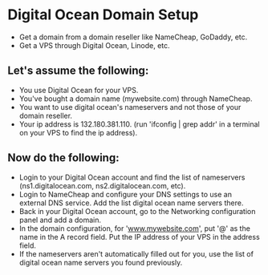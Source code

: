 # Digital Ocean Domain Setup

+ Get a domain from a domain reseller like NameCheap, GoDaddy, etc.
+ Get a VPS through Digital Ocean, Linode, etc.

## Let's assume the following:

+ You use Digital Ocean for your VPS.
+ You've bought a domain name (mywebsite.com) through NameCheap.
+ You want to use digital ocean's nameservers and not those of your domain reseller. 
+ Your ip address is 132.180.381.110. (run 'ifconfig | grep addr' in a terminal on your VPS to find the ip address).

## Now do the following: 

+ Login to your Digital Ocean account and find the list of nameservers (ns1.digitalocean.com, ns2.digitalocean.com, etc).
+ Login to NameCheap and configure your DNS settings to use an external DNS service. Add the list digital ocean name servers there.
+ Back in your Digital Ocean account, go to the Networking configuration panel and add a domain.
+ In the domain configuration, for 'www.mywebsite.com', put '@' as the name in the A record field. Put the IP address of your VPS in the address field.
+ If the nameservers aren't automatically filled out for you, use the list of digital ocean name servers you found previously.
